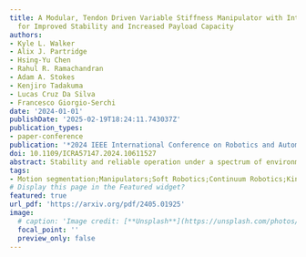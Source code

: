 ```yaml
---
title: A Modular, Tendon Driven Variable Stiffness Manipulator with Internal Routing
  for Improved Stability and Increased Payload Capacity
authors:
- Kyle L. Walker
- Alix J. Partridge
- Hsing-Yu Chen
- Rahul R. Ramachandran
- Adam A. Stokes
- Kenjiro Tadakuma
- Lucas Cruz Da Silva
- Francesco Giorgio-Serchi
date: '2024-01-01'
publishDate: '2025-02-19T18:24:11.743037Z'
publication_types:
- paper-conference
publication: '*2024 IEEE International Conference on Robotics and Automation (ICRA)*'
doi: 10.1109/ICRA57147.2024.10611527
abstract: Stability and reliable operation under a spectrum of environmental conditions is still an open challenge for soft and continuum style manipulators. The inability to carry sufficient load and effectively reject external disturbances are two drawbacks which limit the scale of continuum designs, preventing widespread adoption of this technology. To tackle these problems, this work details the design and experimental testing of a modular, tendon driven bead-style continuum manipulator with tunable stiffness. By embedding the ability to independently control the stiffness of distinct sections of the structure, the manipulator can regulate it's posture under greater loads of up to 1kg at the end-effector, with reference to the flexible state. Likewise, an internal routing scheme vastly improves the stability of the proximal segment when operating the distal segment, reducing deviations by at least 70.11%. Operation is validated when gravity is both tangential and perpendicular to the manipulator backbone, a feature uncommon in previous designs. The findings presented in this work are key to the development of larger scale continuum designs, demonstrating that flexibility and tip stability under loading can co-exist without compromise. 
tags:
- Motion segmentation;Manipulators;Soft Robotics;Continuum Robotics;Kinematics
# Display this page in the Featured widget?
featured: true
url_pdf: 'https://arxiv.org/pdf/2405.01925'
image:
  # caption: 'Image credit: [**Unsplash**](https://unsplash.com/photos/pLCdAaMFLTE)'
  focal_point: ''
  preview_only: false
---
```

